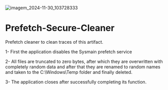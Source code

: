 ![imagem_2024-11-30_103728333](https://github.com/user-attachments/assets/c0d598cc-d82d-4ff1-9108-f8567543dde7)
# Prefetch-Secure-Cleaner
Prefetch cleaner to clean traces of this artifact.

1- First the application disables the Sysmain prefetch service

2- All files are truncated to zero bytes, after which they are overwritten with completely random data and after that they are renamed to random names and taken to the C:\Windows\Temp folder and finally deleted.

3- The application closes after successfully completing its function.
